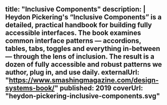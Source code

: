 title: "Inclusive Components"
description: |
  Heydon Pickering's “Inclusive Components” is a detailed, practical handbook for building fully accessible interfaces. The book examines common interface patterns — accordions, tables, tabs, toggles and everything in-between — through the lens of inclusion. The result is a dozen of fully accessible and robust patterns we author, plug in, and use daily.
externalUrl: "https://www.smashingmagazine.com/design-systems-book/"
published: 2019
coverUrl: "heydon-pickering-inclusive-components.svg"
---
